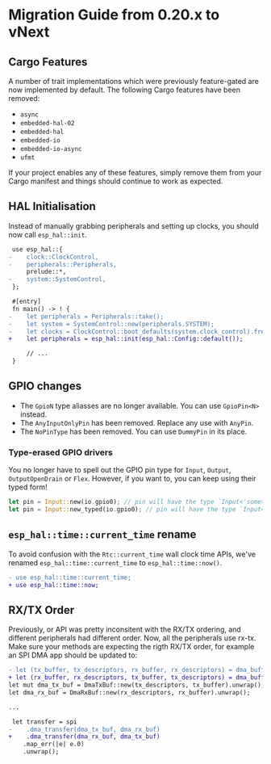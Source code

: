 # Migration Guide from 0.20.x to vNext

## Cargo Features

A number of trait implementations which were previously feature-gated are now implemented by default. The following Cargo features have been removed:

- `async`
- `embedded-hal-02`
- `embedded-hal`
- `embedded-io`
- `embedded-io-async`
- `ufmt`

If your project enables any of these features, simply remove them from your Cargo manifest and things should continue to work as expected.

## HAL Initialisation

Instead of manually grabbing peripherals and setting up clocks, you should now call `esp_hal::init`.

```diff
 use esp_hal::{
-    clock::ClockControl,
-    peripherals::Peripherals,
     prelude::*,
-    system::SystemControl,
 };

 #[entry]
 fn main() -> ! {
-    let peripherals = Peripherals::take();
-    let system = SystemControl::new(peripherals.SYSTEM);
-    let clocks = ClockControl::boot_defaults(system.clock_control).freeze();
+    let peripherals = esp_hal::init(esp_hal::Config::default());

     // ...
 }
```

## GPIO changes

 - The `GpioN` type aliasses are no longer available. You can use `GpioPin<N>` instead.
 - The `AnyInputOnlyPin` has been removed. Replace any use with `AnyPin`.
 - The `NoPinType` has been removed. You can use `DummyPin` in its place.

### Type-erased GPIO drivers

You no longer have to spell out the GPIO pin type for `Input`, `Output`, `OutputOpenDrain` or `Flex`.
However, if you want to, you can keep using their typed form!

```rust
let pin = Input::new(io.gpio0); // pin will have the type `Input<'some>` (or `Input<'some, ErasedPin>` if you want to be explicit about it)
let pin = Input::new_typed(io.gpio0); // pin will have the type `Input<'some, GpioPin<0>>`
```

## `esp_hal::time::current_time` rename

To avoid confusion with the `Rtc::current_time` wall clock time APIs, we've renamed `esp_hal::time::current_time` to `esp_hal::time::now()`.

```diff
- use esp_hal::time::current_time;
+ use esp_hal::time::now;
```

## RX/TX Order

Previously, or API was pretty inconsitent with the RX/TX ordering, and different peripherals had different order. Now, all
the peripherals use rx-tx. Make sure your methods are expecting the rigth RX/TX order, for example an SPI DMA app should be updated to:

```diff
- let (tx_buffer, tx_descriptors, rx_buffer, rx_descriptors) = dma_buffers!(4);
+ let (rx_buffer, rx_descriptors, tx_buffer, tx_descriptors) = dma_buffers!(4);
let mut dma_tx_buf = DmaTxBuf::new(tx_descriptors, tx_buffer).unwrap();
let dma_rx_buf = DmaRxBuf::new(rx_descriptors, rx_buffer).unwrap();

...

 let transfer = spi
-    .dma_transfer(dma_tx_buf, dma_rx_buf)
+    .dma_transfer(dma_rx_buf, dma_tx_buf)
    .map_err(|e| e.0)
    .unwrap();

```
